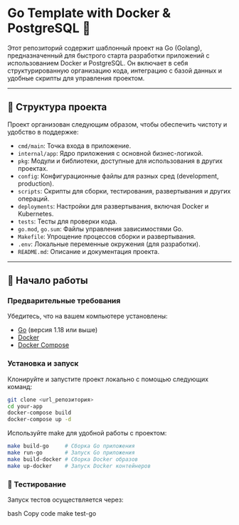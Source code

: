 # Go Template with Docker & PostgreSQL 🚀

Этот репозиторий содержит шаблонный проект на Go (Golang), предназначенный для быстрого старта разработки приложений с использованием Docker и PostgreSQL. Он включает в себя структурированную организацию кода, интеграцию с базой данных и удобные скрипты для управления проектом.

---

## 📂 Структура проекта

Проект организован следующим образом, чтобы обеспечить чистоту и удобство в поддержке:

- `cmd/main`: Точка входа в приложение.
- `internal/app`: Ядро приложения с основной бизнес-логикой.
- `pkg`: Модули и библиотеки, доступные для использования в других проектах.
- `config`: Конфигурационные файлы для разных сред (development, production).
- `scripts`: Скрипты для сборки, тестирования, развертывания и других операций.
- `deployments`: Настройки для развертывания, включая Docker и Kubernetes.
- `tests`: Тесты для проверки кода.
- `go.mod`, `go.sum`: Файлы управления зависимостями Go.
- `Makefile`: Упрощение процессов сборки и развертывания.
- `.env`: Локальные переменные окружения (для разработки).
- `README.md`: Описание и документация проекта.

---

## 🚀 Начало работы

### Предварительные требования

Убедитесь, что на вашем компьютере установлены:

- [Go](https://golang.org/dl/) (версия 1.18 или выше)
- [Docker](https://www.docker.com/products/docker-desktop)
- [Docker Compose](https://docs.docker.com/compose/install/)

### Установка и запуск

Клонируйте и запустите проект локально с помощью следующих команд:

```bash
git clone <url_репозитория>
cd your-app
docker-compose build
docker-compose up -d
```

Используйте make для удобной работы с проектом:

```bash
make build-go     # Сборка Go приложения
make run-go       # Запуск Go приложения
make build-docker # Сборка Docker образов
make up-docker    # Запуск Docker контейнеров
```

### 🧪 Тестирование
Запуск тестов осуществляется через:

bash
Copy code
make test-go